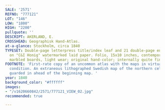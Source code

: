 ```yaml
---
SALE: '2571'
REFNO: "777121"
LOT: "146"
LOW: "1800"
HIGH: "2200"
pullquote: ''
DESCRIPT: AKERLAND, E.
CROSSHEAD: Geographisk Hand-Atlas.
at-a-glance: Stockholm, circa 1840
TYPESET: Double-page letterpress title/index leaf and 21 double-page engraved maps
  on "C&I Honig" watermarked laid paper. Folio, 15x10 inches, contemporary calf-backed
  marbled boards, light wear; original hand-color; internally quite fine.
FOOTNOTE: 'First-rate copy of an uncommon atlas with the maps in virtually pristine
  condition. An extraneous lithographed Swedish map of the northern celestial sky
  guarded in ahead of the beginning map. '
year: 1840
background_color: "#ffffff"
images:
- "/v1620660842/2571/777121_VIEW_02.jpg"
recommended: true

---
```


